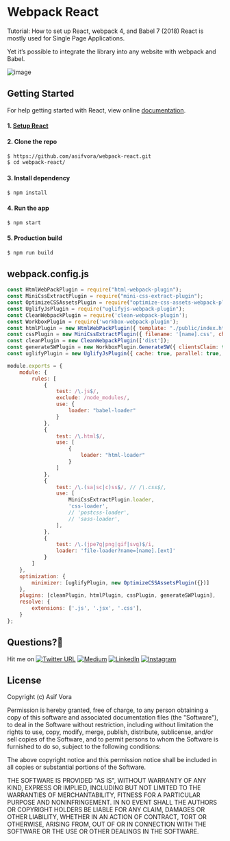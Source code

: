 # Webpack React
Tutorial: How to set up React, webpack 4, and Babel 7 (2018)
React is mostly used for Single Page Applications.

Yet it’s possible to integrate the library into any website with webpack and Babel.

![image](https://github.com/asifvora/webpack-react/blob/master/webpack4-react-babel.png)

## Getting Started

For help getting started with React, view online
[documentation](https://reactjs.org/).

#### 1. [Setup React](https://reactjs.org/docs/try-react.html)

#### 2. Clone the repo

```sh
$ https://github.com/asifvora/webpack-react.git
$ cd webpack-react/
```

#### 3. Install dependency

```sh
$ npm install
```

#### 4. Run the app

```sh
$ npm start
```
#### 5. Production build

```sh
$ npm run build
```

## webpack.config.js

```js
const HtmlWebPackPlugin = require("html-webpack-plugin");
const MiniCssExtractPlugin = require("mini-css-extract-plugin");
const OptimizeCSSAssetsPlugin = require("optimize-css-assets-webpack-plugin");
const UglifyJsPlugin = require("uglifyjs-webpack-plugin");
const CleanWebpackPlugin = require('clean-webpack-plugin');
const WorkboxPlugin = require('workbox-webpack-plugin');
const htmlPlugin = new HtmlWebPackPlugin({ template: "./public/index.html", filename: "./index.html" });
const cssPlugin = new MiniCssExtractPlugin({ filename: '[name].css', chunkFilename: '[name].css' });
const cleanPlugin = new CleanWebpackPlugin(['dist']);
const generateSWPlugin = new WorkboxPlugin.GenerateSW({ clientsClaim: true, skipWaiting: true });
const uglifyPlugin = new UglifyJsPlugin({ cache: true, parallel: true, sourceMap: true });

module.exports = {
    module: {
        rules: [
            {
                test: /\.js$/,
                exclude: /node_modules/,
                use: {
                    loader: "babel-loader"
                }
            },
            {
                test: /\.html$/,
                use: [
                    {
                        loader: "html-loader"
                    }
                ]
            },
            {
                test: /\.(sa|sc|c)ss$/, // /\.css$/,
                use: [
                    MiniCssExtractPlugin.loader,
                    'css-loader',
                    // 'postcss-loader',
                    // 'sass-loader',
                ],
            },
            {
                test: /\.(jpe?g|png|gif|svg)$/i,
                loader: 'file-loader?name=[name].[ext]'
            }
        ]
    },
    optimization: {
        minimizer: [uglifyPlugin, new OptimizeCSSAssetsPlugin({})]
    },
    plugins: [cleanPlugin, htmlPlugin, cssPlugin, generateSWPlugin],
    resolve: {
        extensions: ['.js', '.jsx', '.css'],
    }
};
```

## Questions?🤔 
  

Hit me on [![Twitter URL](https://img.shields.io/twitter/url/http/shields.io.svg?style=social)](https://twitter.com/007_dark_shadow)
[![Medium](https://img.shields.io/badge/Medium-asifvora-brightgreen.svg)](https://medium.com/@asifvora)
[![LinkedIn](https://img.shields.io/badge/LinkedIn-asifvora-blue.svg)](https://www.linkedin.com/in/asif-vora/) 
[![Instagram](https://img.shields.io/badge/Instagram-Asif%20Vora-green.svg)](https://www.instagram.com/007_dark_shadow/) 


## License

Copyright (c) Asif Vora

Permission is hereby granted, free of charge, to any person obtaining a copy
of this software and associated documentation files (the "Software"), to deal
in the Software without restriction, including without limitation the rights
to use, copy, modify, merge, publish, distribute, sublicense, and/or sell
copies of the Software, and to permit persons to whom the Software is
furnished to do so, subject to the following conditions:

The above copyright notice and this permission notice shall be included in all
copies or substantial portions of the Software.

THE SOFTWARE IS PROVIDED "AS IS", WITHOUT WARRANTY OF ANY KIND, EXPRESS OR
IMPLIED, INCLUDING BUT NOT LIMITED TO THE WARRANTIES OF MERCHANTABILITY,
FITNESS FOR A PARTICULAR PURPOSE AND NONINFRINGEMENT. IN NO EVENT SHALL THE
AUTHORS OR COPYRIGHT HOLDERS BE LIABLE FOR ANY CLAIM, DAMAGES OR OTHER
LIABILITY, WHETHER IN AN ACTION OF CONTRACT, TORT OR OTHERWISE, ARISING FROM,
OUT OF OR IN CONNECTION WITH THE SOFTWARE OR THE USE OR OTHER DEALINGS IN THE
SOFTWARE.
